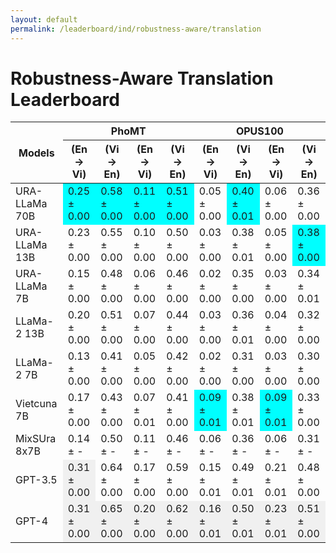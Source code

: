 ```yaml
---
layout: default
permalink: /leaderboard/ind/robustness-aware/translation
---
```

# Robustness-Aware Translation Leaderboard

<table class="table table-bordered table-sm w-100 dtHorizontalTable" cellspacing="0">
    <thead>
        <tr>
            <th rowspan="2" class="text-center align-middle"><b>Models</b></th>
            <th colspan="4" class="text-center"><b>PhoMT</b></th>
            <th colspan="4" class="text-center"><b>OPUS100</b></th>
        </tr>
        <tr>
            <th class="text-center"><b>(En → Vi)</b></th>
            <th class="text-center"><b>(Vi → En)</b></th>
            <th class="text-center"><b>(En → Vi)</b></th>
            <th class="text-center"><b>(Vi → En)</b></th>
            <th class="text-center"><b>(En → Vi)</b></th>
            <th class="text-center"><b>(Vi → En)</b></th>
            <th class="text-center"><b>(En → Vi)</b></th>
            <th class="text-center"><b>(Vi → En)</b></th>
        </tr>
    </thead>
    <tbody>
        <tr>
            <td class="text-center">URA-LLaMa 70B</td>
            <td class="text-center" style="background-color: cyan;">0.25 ± 0.00</td>
            <td class="text-center" style="background-color: cyan;">0.58 ± 0.00</td>
            <td class="text-center" style="background-color: cyan;">0.11 ± 0.00</td>
            <td class="text-center" style="background-color: cyan;">0.51 ± 0.00</td>
            <td class="text-center">0.05 ± 0.00</td>
            <td class="text-center" style="background-color: cyan;">0.40 ± 0.01</td>
            <td class="text-center">0.06 ± 0.00</td>
            <td class="text-center">0.36 ± 0.00</td>
        </tr>
        <tr>
            <td class="text-center">URA-LLaMa 13B</td>
            <td class="text-center">0.23 ± 0.00</td>
            <td class="text-center">0.55 ± 0.00</td>
            <td class="text-center">0.10 ± 0.00</td>
            <td class="text-center">0.50 ± 0.00</td>
            <td class="text-center">0.03 ± 0.00</td>
            <td class="text-center">0.38 ± 0.01</td>
            <td class="text-center">0.05 ± 0.00</td>
            <td class="text-center" style="background-color: cyan;">0.38 ± 0.00</td>
        </tr>
        <tr>
            <td class="text-center">URA-LLaMa 7B</td>
            <td class="text-center">0.15 ± 0.00</td>
            <td class="text-center">0.48 ± 0.00</td>
            <td class="text-center">0.06 ± 0.00</td>
            <td class="text-center">0.46 ± 0.00</td>
            <td class="text-center">0.02 ± 0.00</td>
            <td class="text-center">0.35 ± 0.00</td>
            <td class="text-center">0.03 ± 0.00</td>
            <td class="text-center">0.34 ± 0.01</td>
        </tr>
        <tr>
            <td class="text-center">LLaMa-2 13B</td>
            <td class="text-center">0.20 ± 0.00</td>
            <td class="text-center">0.51 ± 0.00</td>
            <td class="text-center">0.07 ± 0.00</td>
            <td class="text-center">0.44 ± 0.00</td>
            <td class="text-center">0.03 ± 0.00</td>
            <td class="text-center">0.36 ± 0.01</td>
            <td class="text-center">0.04 ± 0.00</td>
            <td class="text-center">0.32 ± 0.00</td>
        </tr>
        <tr>
            <td class="text-center">LLaMa-2 7B</td>
            <td class="text-center">0.13 ± 0.00</td>
            <td class="text-center">0.41 ± 0.00</td>
            <td class="text-center">0.05 ± 0.00</td>
            <td class="text-center">0.42 ± 0.00</td>
            <td class="text-center">0.02 ± 0.00</td>
            <td class="text-center">0.31 ± 0.00</td>
            <td class="text-center">0.03 ± 0.00</td>
            <td class="text-center">0.30 ± 0.00</td>
        </tr>
        <tr>
            <td class="text-center">Vietcuna 7B</td>
            <td class="text-center">0.17 ± 0.00</td>
            <td class="text-center">0.43 ± 0.00</td>
            <td class="text-center">0.07 ± 0.01</td>
            <td class="text-center">0.41 ± 0.00</td>
            <td class="text-center" style="background-color: cyan;">0.09 ± 0.01</td>
            <td class="text-center">0.38 ± 0.01</td>
            <td class="text-center" style="background-color: cyan;">0.09 ± 0.01</td>
            <td class="text-center">0.33 ± 0.00</td>
        </tr>
        <tr>
            <td class="text-center">MixSUra 8x7B</td>
            <td class="text-center">0.14 ± -</td>
            <td class="text-center">0.50 ± -</td>
            <td class="text-center">0.11 ± -</td>
            <td class="text-center">0.46 ± -</td>
            <td class="text-center">0.06 ± -</td>
            <td class="text-center">0.36 ± -</td>
            <td class="text-center">0.06 ± -</td>
            <td class="text-center">0.31 ± -</td>
        </tr>
        <tr>
            <td class="text-center">GPT-3.5</td>
            <td class="text-center" style="background-color: #f0f0f0;">0.31 ± 0.00</td>
            <td class="text-center">0.64 ± 0.00</td>
            <td class="text-center">0.17 ± 0.00</td>
            <td class="text-center">0.59 ± 0.00</td>
            <td class="text-center">0.15 ± 0.01</td>
            <td class="text-center">0.49 ± 0.01</td>
            <td class="text-center">0.21 ± 0.01</td>
            <td class="text-center">0.48 ± 0.00</td>
        </tr>
        <tr>
            <td class="text-center">GPT-4</td>
            <td class="text-center" style="background-color: #f0f0f0;">0.31 ± 0.00</td>
            <td class="text-center" style="background-color: #f0f0f0;">0.65 ± 0.00</td>
            <td class="text-center" style="background-color: #f0f0f0;">0.20 ± 0.00</td>
            <td class="text-center" style="background-color: #f0f0f0;">0.62 ± 0.00</td>
            <td class="text-center" style="background-color: #f0f0f0;">0.16 ± 0.01</td>
            <td class="text-center" style="background-color: #f0f0f0;">0.50 ± 0.01</td>
            <td class="text-center" style="background-color: #f0f0f0;">0.23 ± 0.01</td>
            <td class="text-center" style="background-color: #f0f0f0;">0.51 ± 0.00</td>
        </tr>
    </tbody>
</table>

